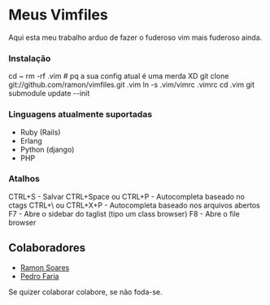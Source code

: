 # Meus Vimfiles

Aqui esta meu trabalho arduo de fazer o fuderoso vim mais fuderoso ainda.

### Instalação

cd ~
rm -rf .vim  # pq a sua config atual é uma merda XD
git clone git://github.com/ramon/vimfiles.git .vim
ln -s .vim/vimrc .vimrc
cd .vim
git submodule update --init

### Linguagens atualmente suportadas

* Ruby (Rails)
* Erlang
* Python (django)
* PHP

### Atalhos

CTRL+S  -  Salvar
CTRL+Space ou CTRL+P  - Autocompleta baseado no ctags
CTRL+\ ou CTRL+X+P  - Autocompleta baseado nos arquivos abertos
F7  - Abre o sidebar do taglist (tipo um class browser)
F8  - Abre o file browser

## Colaboradores

* [Ramon Soares](http://github.com/ramon)
* [Pedro Faria](http://github.com/pedrofaria)

Se quizer colaborar colabore, se não foda-se.
